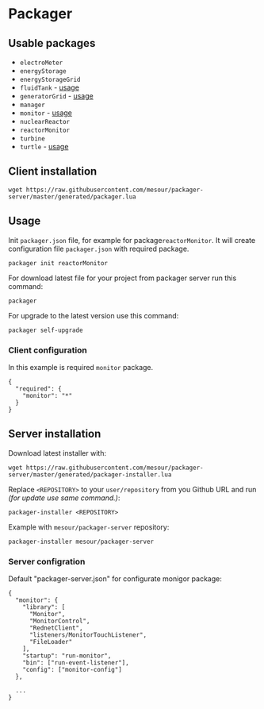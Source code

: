 # Packager

## Usable packages

- `electroMeter`
- `energyStorage`
- `energyStorageGrid`
- `fluidTank` - [usage](https://github.com/mesour/packager-server/blob/master/docs/en/fluidTank.md)
- `generatorGrid` - [usage](https://github.com/mesour/packager-server/blob/master/docs/en/generatorGrid.md)
- `manager`
- `monitor` - [usage](https://github.com/mesour/packager-server/blob/master/docs/en/monitor.md)
- `nuclearReactor`
- `reactorMonitor`
- `turbine`
- `turtle` - [usage](https://github.com/mesour/packager-server/blob/master/docs/en/turtle.md)

## Client installation

```
wget https://raw.githubusercontent.com/mesour/packager-server/master/generated/packager.lua
```

## Usage

Init `packager.json` file, for example for package`reactorMonitor`.
It will create configuration file `packager.json` with required package.
```
packager init reactorMonitor
```

For download latest file for your project from packager server run this command:
```
packager
```

For upgrade to the latest version use this command:
```
packager self-upgrade
```

### Client configuration

In this example is required `monitor` package.

```
{
  "required": {
    "monitor": "*"
  }
}
```

## Server installation

Download latest installer with:

```
wget https://raw.githubusercontent.com/mesour/packager-server/master/generated/packager-installer.lua
```

Replace `<REPOSITORY>` to your `user/repository` from you Github URL and run _(for update use same command.)_:

```
packager-installer <REPOSITORY>
```

Example with `mesour/packager-server` repository:

```
packager-installer mesour/packager-server
```

### Server configration

Default "packager-server.json" for configurate monigor package:
```
{
  "monitor": {
    "library": [
      "Monitor",
      "MonitorControl",
      "RednetClient",
      "listeners/MonitorTouchListener",
      "FileLoader"
    ],
    "startup": "run-monitor",
    "bin": ["run-event-listener"],
    "config": ["monitor-config"]
  },

  ...
}
```